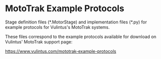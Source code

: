 # MotoTrak Example Protocols

Stage definition files (\*.MotorStage) and implementation files (\*.py) for example protocols for Vulintus's MotoTrak systems.

These files correspond to the example protocols available for download on Vulintus' MotoTrak support page:

https://www.vulintus.com/mototrak-example-protocols

